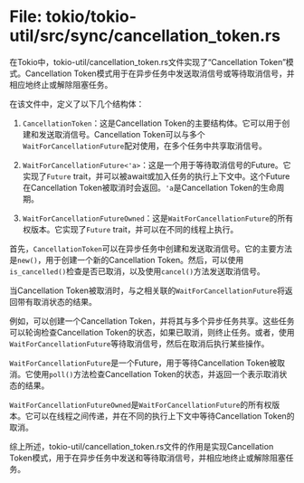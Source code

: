 # File: tokio/tokio-util/src/sync/cancellation_token.rs

在Tokio中，tokio-util/cancellation_token.rs文件实现了“Cancellation Token”模式。Cancellation Token模式用于在异步任务中发送取消信号或等待取消信号，并相应地终止或解除阻塞任务。

在该文件中，定义了以下几个结构体：

1. `CancellationToken`：这是Cancellation Token的主要结构体。它可以用于创建和发送取消信号。Cancellation Token可以与多个`WaitForCancellationFuture`配对使用，在多个任务中共享取消信号。

2. `WaitForCancellationFuture<'a>`：这是一个用于等待取消信号的Future。它实现了`Future` trait，并可以被await或加入任务的执行上下文中。这个Future在Cancellation Token被取消时会返回。`'a`是Cancellation Token的生命周期。

3. `WaitForCancellationFutureOwned`：这是`WaitForCancellationFuture`的所有权版本。它实现了`Future` trait，并可以在不同的线程上执行。

首先，`CancellationToken`可以在异步任务中创建和发送取消信号。它的主要方法是`new()`，用于创建一个新的Cancellation Token。然后，可以使用`is_cancelled()`检查是否已取消，以及使用`cancel()`方法发送取消信号。

当Cancellation Token被取消时，与之相关联的`WaitForCancellationFuture`将返回带有取消状态的结果。

例如，可以创建一个Cancellation Token，并将其与多个异步任务共享。这些任务可以轮询检查Cancellation Token的状态，如果已取消，则终止任务。或者，使用`WaitForCancellationFuture`等待取消信号，然后在取消后执行某些操作。

`WaitForCancellationFuture`是一个Future，用于等待Cancellation Token被取消。它使用`poll()`方法检查Cancellation Token的状态，并返回一个表示取消状态的结果。

`WaitForCancellationFutureOwned`是`WaitForCancellationFuture`的所有权版本。它可以在线程之间传递，并在不同的执行上下文中等待Cancellation Token的取消。

综上所述，tokio-util/cancellation_token.rs文件的作用是实现Cancellation Token模式，用于在异步任务中发送和等待取消信号，并相应地终止或解除阻塞任务。

